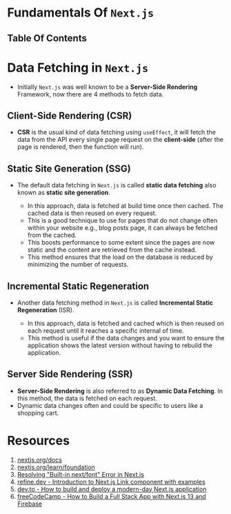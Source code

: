 # Fundamentals Of `Next.js`

## Table Of Contents

# Data Fetching in `Next.js`

- Initially `Next.js` was well known to be a **Server-Side Rendering** Framework, now there are 4 methods to fetch data.

## Client-Side Rendering (CSR)

- **CSR** is the usual kind of data fetching using `useEffect`, it will fetch the data from the API every single page request on the **client-side** (after the page is rendered, then the function will run).

## Static Site Generation (SSG)

- The default data fetching in `Next.js` is called **static data fetching** also known as **static site generation**.

  - In this approach, data is fetched at build time once then cached. The cached data is then reused on every request.
  - This is a good technique to use for pages that do not change often within your website e.g., blog posts page, it can always be fetched from the cached.
  - This boosts performance to some extent since the pages are now static and the content are retrieved from the cache instead.
  - This method ensures that the load on the database is reduced by minimizing the number of requests.

## Incremental Static Regeneration

- Another data fetching method in `Next.js` is called **Incremental Static Regeneration** (ISR).

  - In this approach, data is fetched and cached which is then reused on each request until it reaches a specific internal of time.
  - This method is useful if the data changes and you want to ensure the application shows the latest version without having to rebuild the application.

## Server Side Rendering (SSR)

- **Server-Side Rendering** is also referred to as **Dynamic Data Fetching**. In this method, the data is fetched on each request.
- Dynamic data changes often and could be specific to users like a shopping cart.

# Resources

1. [nextjs.org/docs](https://nextjs.org/docs)
2. [nextjs.org/learn/foundation](https://nextjs.org/learn/foundations/about-nextjs)
3. [Resolving "Built-in next/font" Error in Next.js](https://nextjs.org/docs/messages/built-in-next-font)
4. [refine.dev - Introduction to Next.js Link component with examples](https://refine.dev/blog/next-js-link-component/#introduction)
5. [dev.to - How to build and deploy a modern-day Next.js application](https://dev.to/livecycle/how-to-build-and-deploy-a-modern-day-nextjs-application-mgn)
6. [freeCodeCamp - How to Build a Full Stack App with Next.js 13 and Firebase](https://www.freecodecamp.org/news/create-full-stack-app-with-nextjs13-and-firebase/)
